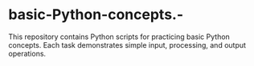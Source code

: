# basic-Python-concepts.-
This repository contains Python scripts for practicing basic Python concepts.   Each task demonstrates simple input, processing, and output operations.

